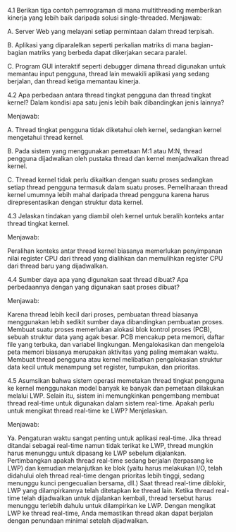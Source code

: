 4.1 Berikan tiga contoh pemrograman di mana multithreading memberikan kinerja yang lebih baik daripada solusi single-threaded. Menjawab:

A. Server Web yang melayani setiap permintaan dalam thread terpisah.

B. Aplikasi yang diparalelkan seperti perkalian matriks di mana bagian-bagian matriks yang berbeda dapat dikerjakan secara paralel.

C. Program GUI interaktif seperti debugger dimana thread digunakan untuk memantau input pengguna, thread lain mewakili aplikasi yang sedang berjalan, dan thread ketiga memantau kinerja.

4.2 Apa perbedaan antara thread tingkat pengguna dan thread tingkat kernel? Dalam kondisi apa satu jenis lebih baik dibandingkan jenis lainnya?

Menjawab:

A. Thread tingkat pengguna tidak diketahui oleh kernel, sedangkan kernel mengetahui thread kernel.

B. Pada sistem yang menggunakan pemetaan M:1 atau M:N, thread pengguna dijadwalkan oleh pustaka thread dan kernel menjadwalkan thread kernel.

C. Thread kernel tidak perlu dikaitkan dengan suatu proses sedangkan setiap thread pengguna termasuk dalam suatu proses. Pemeliharaan thread kernel umumnya lebih mahal daripada thread pengguna karena harus direpresentasikan dengan struktur data kernel.

4.3 Jelaskan tindakan yang diambil oleh kernel untuk beralih konteks antar thread tingkat kernel.

Menjawab:

Peralihan konteks antar thread kernel biasanya memerlukan penyimpanan nilai register CPU dari thread yang dialihkan dan memulihkan register CPU dari thread baru yang dijadwalkan.

4.4 Sumber daya apa yang digunakan saat thread dibuat? Apa perbedaannya dengan yang digunakan saat proses dibuat?

Menjawab:

Karena thread lebih kecil dari proses, pembuatan thread biasanya menggunakan lebih sedikit sumber daya dibandingkan pembuatan proses. Membuat suatu proses memerlukan alokasi blok kontrol proses (PCB), sebuah struktur data yang agak besar. PCB mencakup peta memori, daftar file yang terbuka, dan variabel lingkungan. Mengalokasikan dan mengelola peta memori biasanya merupakan aktivitas yang paling memakan waktu. Membuat thread pengguna atau kernel melibatkan pengalokasian struktur data kecil untuk menampung set register, tumpukan, dan prioritas.

4.5 Asumsikan bahwa sistem operasi memetakan thread tingkat pengguna ke kernel menggunakan model banyak ke banyak dan pemetaan dilakukan melalui LWP. Selain itu, sistem ini memungkinkan pengembang membuat thread real-time untuk digunakan dalam sistem real-time. Apakah perlu untuk mengikat thread real-time ke LWP? Menjelaskan.

Menjawab:

Ya. Pengaturan waktu sangat penting untuk aplikasi real-time. Jika thread ditandai sebagai real-time namun tidak terikat ke LWP, thread mungkin harus menunggu untuk dipasang ke LWP sebelum dijalankan. Pertimbangkan apakah thread real-time sedang berjalan 
(terpasang ke LWP) dan kemudian melanjutkan ke blok (yaitu harus melakukan I/O, telah didahului oleh thread real-time dengan prioritas lebih tinggi, sedang menunggu kunci pengecualian bersama, dll.) Saat thread real-time diblokir, LWP yang dilampirkannya 
telah ditetapkan ke thread lain. Ketika thread real-time telah dijadwalkan untuk dijalankan kembali, thread tersebut harus menunggu terlebih dahulu untuk dilampirkan ke LWP. Dengan mengikat LWP ke thread real-time, Anda memastikan thread akan dapat berjalan 
dengan penundaan minimal setelah dijadwalkan.
